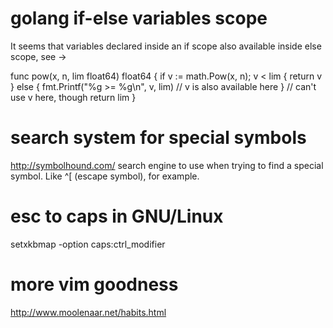 # golang if-else variables scope
It seems that variables declared inside an if scope also available inside else scope, see ->

func pow(x, n, lim float64) float64 {
  if v := math.Pow(x, n); v < lim {
    return v
  } else {
    fmt.Printf("%g >= %g\n", v, lim) // v is also available here
  }
  // can't use v here, though
  return lim
}

# search system for special symbols
http://symbolhound.com/ search engine to use when trying to find
a special symbol. Like ^[ (escape symbol), for example.

# esc to caps in GNU/Linux
setxkbmap -option caps:ctrl_modifier

# more vim goodness
http://www.moolenaar.net/habits.html

